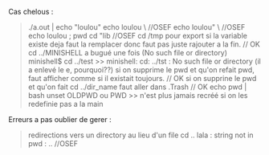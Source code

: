 Cas chelous :

> ./a.out | echo "loulou"
> echo loulou \ //OSEF
> echo loulou" \ //OSEF
> echo loulou \; pwd
> cd "lib //OSEF
> cd /tmp
> pour export si la variable existe deja faut la remplacer donc faut pas juste rajouter a la fin. // OK
> cd ../MINISHELL a bugué une fois (No such file or directory)
> minishell$ cd ../test >> minishell: cd: ../tst : No such file or directory (il a enlevé le e, pourquoi??)
> si on supprime le pwd et qu'on refait pwd, faut afficher comme si il existait toujours. // OK
> si on supprine le pwd et qu'on fait cd ../dir_name faut aller dans .Trash // OK
> echo pwd | bash
> unset OLDPWD ou PWD >> n'est plus jamais recréé si on les redefinie pas a la main

Erreurs a pas oublier de gerer :

> redirections vers un directory au lieu d'un file
> cd .. lala : string not in pwd : .. //OSEF